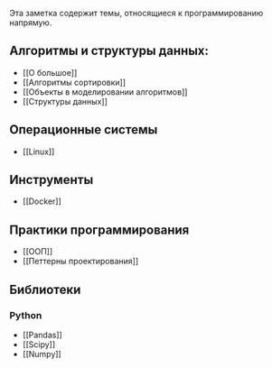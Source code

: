 Эта заметка содержит темы, относящиеся к программированию напрямую.

## Алгоритмы и структуры данных:
- [[O большое]]
- [[Алгоритмы сортировки]]
- [[Объекты в моделировании алгоритмов]]
- [[Структуры данных]]
## Операционные системы
- [[Linux]]

## Инструменты
- [[Docker]]

## Практики программирования
- [[ООП]]
- [[Петтерны проектирования]]
## Библиотеки
### Python
- [[Pandas]]
- [[Scipy]]
- [[Numpy]]
